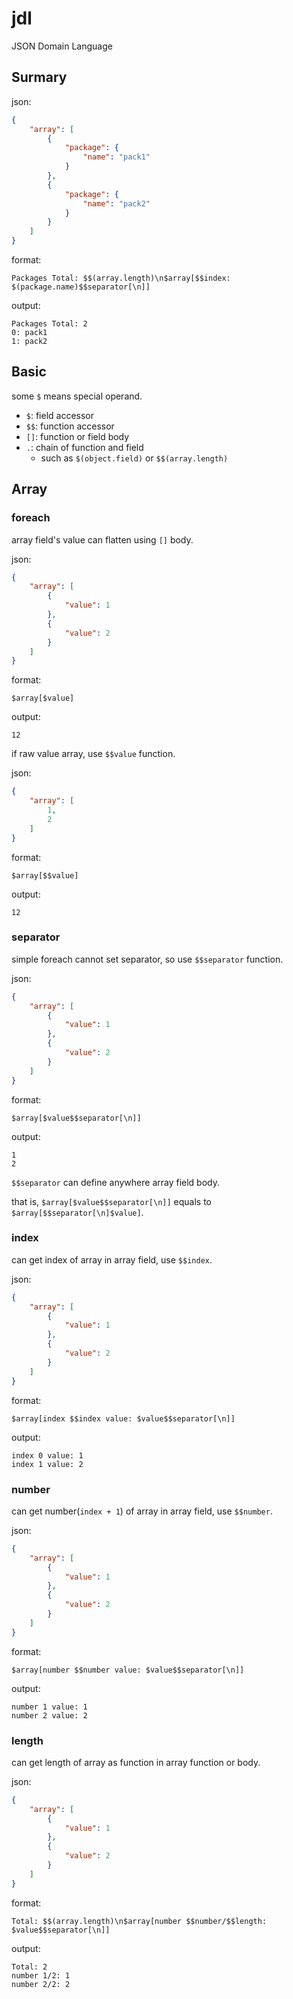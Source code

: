 # jdl
JSON Domain Language

## Surmary
json:
```json
{
    "array": [
        {
            "package": {
                "name": "pack1"
            }
        },
        {
            "package": {
                "name": "pack2"
            }
        }
    ]
}
```

format:
```
Packages Total: $$(array.length)\n$array[$$index: $(package.name)$$separator[\n]]
```

output:
```
Packages Total: 2
0: pack1
1: pack2
```

## Basic
some `$` means special operand.

- `$`: field accessor
- `$$`: function accessor
- `[]`: function or field body
- `.`: chain of function and field
  - such as `$(object.field)` or `$$(array.length)`
  
## Array
### foreach
array field's value can flatten using `[]` body.

json:
```json
{
    "array": [
        {
            "value": 1
        },
        {
            "value": 2
        }
    ]
}
```

format:
```
$array[$value]
```

output:
```
12
```

if raw value array, use `$$value` function.

json:
```json
{
    "array": [
        1,
        2
    ]
}
```

format:
```
$array[$$value]
```

output:
```
12
```

### separator
simple foreach cannot set separator, so use `$$separator` function.

json:
```json
{
    "array": [
        {
            "value": 1
        },
        {
            "value": 2
        }
    ]
}
```

format:
```
$array[$value$$separator[\n]]
```

output:
```
1
2
```

`$$separator` can define anywhere array field body.

that is, `$array[$value$$separator[\n]]` equals to `$array[$$separator[\n]$value]`.

### index
can get index of array in array field, use `$$index`.

json:
```json
{
    "array": [
        {
            "value": 1
        },
        {
            "value": 2
        }
    ]
}
```

format:
```
$array[index $$index value: $value$$separator[\n]]
```

output:
```
index 0 value: 1
index 1 value: 2
```

### number
can get number(`index + 1`) of array in array field, use `$$number`.

json:
```json
{
    "array": [
        {
            "value": 1
        },
        {
            "value": 2
        }
    ]
}
```

format:
```
$array[number $$number value: $value$$separator[\n]]
```

output:
```
number 1 value: 1
number 2 value: 2
```

### length
can get length of array as function in array function or body.

json:
```json
{
    "array": [
        {
            "value": 1
        },
        {
            "value": 2
        }
    ]
}
```


format:
```
Total: $$(array.length)\n$array[number $$number/$$length: $value$$separator[\n]]
```

output:
```
Total: 2
number 1/2: 1
number 2/2: 2
```
